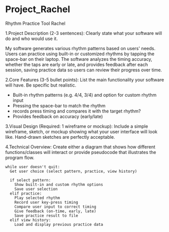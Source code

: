 # Project_Rachel
Rhythm Practice Tool
Rachel

1.Project Description (2-3 sentences): Clearly state what your software will do and who would use it.

My software generates various rhythm patterns based on users' needs. Users can practice using built-in or customized rhythms by tapping the space-bar on their laptop. The software analyzes the timing accuracy, whether the taps are early or late, and provides feedback after each session, saving practice data so users can review their progress over time.


2.Core Features (3-5 bullet points): List the main functionality your software will have. Be specific but realistic.
- Built-in rhythm patterns (e.g. 4/4, 3/4) and option for custom rhythm input
- Pressing the space-bar to match the rhythm
- records press timing and compares it with the target rhythm?
- Provides feedback on accuracy (early/late)

3.Visual Design (Required: 1 wireframe or mockup): Include a simple wireframe, sketch, or mockup showing what your user interface will look like. Hand-drawn sketches are perfectly acceptable.


4.Technical Overview: Create either a diagram that shows how different functions/classes will interact or provide pseudocode that illustrates the program flow.

    while user doesn't quit:
      Get user choice (select pattern, practice, view history)

      if select pattern:
        Show built-in and custom rhythm options
        Save user selection
      elif practice:
        Play selected rhythm
        Record user key-press timing
        Compare user input to correct timing
        Give feedback (on-time, early, late)
        Save practice result to file
      elif view history:
        Load and display previous practice data
